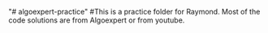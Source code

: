"# algoexpert-practice" 
#This is a practice folder for Raymond. Most of the code solutions are from Algoexpert or from youtube. 
